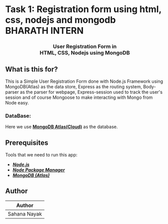 <h1> Task 1: Registration form using html, css, nodejs and mongodb <br> BHARATH INTERN </h1>
<h3 align="center">
    <b>User Registration Form in<br> HTML, CSS, Nodejs using MongoDB </b> 
<br>
</h3>

## What is this for?
This is a Simple User Registration Form done with Node.js Framework using MongoDB(Atlas) as the data store, Express as the routing system, Body-parser as the parser for webpage, Express-session used  to track the user's session and of course Mongoose to make interacting with Mongo from Node easy.


### DataBase:
Here we use **[MongoDB Atlas(Cloud)](https://www.mongodb.com/cloud/atlas)** as the database. 

## Prerequisites
Tools that we need to run this app:

- ***[Node.js](https://nodejs.org/en/)***
- ***[Node Package Manager](https://www.npmjs.com/get-npm)***
- ***[MongoDB (Atlas)](https://www.mongodb.com/cloud/atlas)***


## Author

|       Author          | 
| --------------------- | 
|     Sahana Nayak      | 



